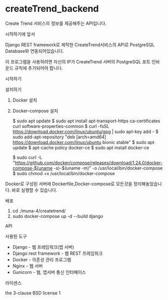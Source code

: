 # createTrend_backend
Create Trend 서비스의 정보를 제공해주는 API입니다.



시작하기에 앞서

Django REST framework로 제작한 CreateTrend서비스의 API로 PostgreSQL Database와 연동되어있습니다. 

이 프로그램을 사용하려면 자신의 IP가 CreateTrend 서버의 PostgreSQL 포트 인바운드 규칙에 추가되어야 합니다. 



시작하기

설치하기

1. Docker 설치
2. Docker-compose 설치

    $ sudo apt update
    $ sudo apt install apt-transport-https ca-certificates curl software-properties-common
    $ curl -fsSL https://download.docker.com/linux/ubuntu/gpg | sudo apt-key add -
    $ sudo add-apt-repository "deb [arch=amd64] https://download.docker.com/linux/ubuntu bionic stable"
    $ sudo apt update
    $ apt-cache policy docker-ce
    $ sudo apt install docker-ce

    $ sudo curl -L "https://github.com/docker/compose/releases/download/1.24.0/docker-compose-$(uname -s)-$(uname -m)" -o /usr/local/bin/docker-compose
    $ sudo chmod +x /usr/local/bin/docker-compose



Docker로 구성된 서버에 Dockerfile,Docker-compose로 모든것을 정리해놓았습니다. 바로 실행할 수 있습니다.



배포

1. cd ./muna-4/createtrend/
2. sudo docker-compose up -d --build django



API



사용된 도구

- Django - 웹 프레임워크(앱 서버)
- Django rest framework - 웹 REST 프레임워크
- Docker - 의존성 관리 프로그램
- Nginx - 웹 서버
- Gunicorn - 웹, 앱서버 통신 인터페이스



라이센스

 the 3-clause BSD license 1
